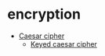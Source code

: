 # encryption

* [Caesar cipher](https://github.com/CSCoursework/tp-encryption/tree/master/pkg/caesar)
  * [Keyed caesar cipher](https://github.com/CSCoursework/tp-encryption/tree/master/pkg/keyedcaesar)